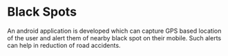 # Black Spots
An android application is developed which can capture GPS based location of the user and alert them of nearby black spot on their mobile. Such alerts can help in reduction of road accidents.
